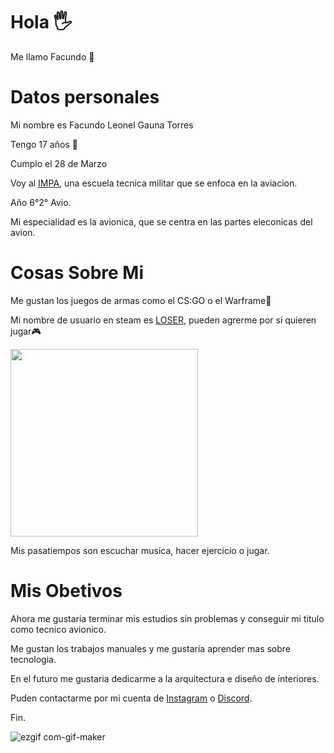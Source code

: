 # Hola 🖐

Me llamo Facundo 🤙

# Datos personales

Mi nombre es Facundo Leonel Gauna Torres

Tengo 17 años 🎈

Cumplo el 28 de Marzo

Voy al [IMPA], una escuela tecnica militar que se enfoca en la aviacion.

Año 6°2° Avio.

Mi especialidad es la avionica, que se centra en las partes eleconicas del avion.

[IMPA]:https://www.impatrq.com/

# Cosas Sobre Mi

Me gustan los juegos de armas como el CS:GO o el Warframe🔫

Mi nombre de usuario en steam es [LOSER], pueden agrerme por si quieren jugar🎮

[LOSER]: https://steamcommunity.com/profiles/76561198435117493/

<img src="https://media.giphy.com/media/8RvL5KGDdP5i7Ns4gK/giphy.gif" width="300">


Mis pasatiempos son escuchar musica, hacer ejercicio o jugar.

# Mis Obetivos

Ahora me gustaria terminar mis estudios sin problemas y conseguir mi titulo como tecnico avionico.

Me gustan los trabajos manuales y me gustaria aprender mas sobre tecnologia.

En el futuro me gustaria dedicarme a la arquitectura e diseño de interiores.

Puden contactarme por mi cuenta de [Instagram] o [Discord].

[Instagram]:https://www.instagram.com/facuuuu_leonel/

[Discord]:https://discord.com/channels/@me

Fin.

![ezgif com-gif-maker](https://user-images.githubusercontent.com/80328899/110515547-434f4000-80e7-11eb-8535-404e93e1a0b6.gif)
